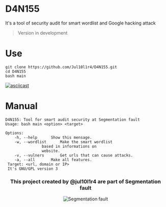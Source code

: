 # D4N155
It's a tool of security audit for smart wordlist and Google hacking attack
> Version in development

# Use
```
git clone https://github.com/Jul10l1r4/D4N155.git
cd D4N155
bash main
```
[![asciicast](https://asciinema.org/a/220963.svg)](https://asciinema.org/a/220963) 

# Manual
    D4N155: Tool for smart audit security at Segmentation fault
    Usage: bash main <option> <target>
    
    Options:
    	-h, --help		Show this mensage.
    	-w, --wordlist		Make the smart wordlist 
					based in informations on
					website.
		-v, --vulners		Get urls that can cause attacks.
		-a, --all		Make all features.
     Target: <url, domain or IP>
     It's GNU/GPL version 3
     
<h3 align="center">This project created by @jul10l1r4 are part of Segmentation fault</h3>
<p align="center">
		<img src="https://jul10l1r4.github.io/assets/segmentation-fault.png" alt="Segmentation fault">
</p>
